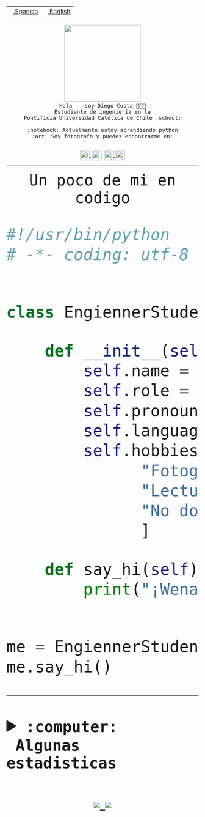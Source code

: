 <table border="0"  align="right">
 <tr><td><a href="README.md"><img src="https://upload.wikimedia.org/wikipedia/commons/thumb/8/89/Bandera_de_Espa%C3%B1a.svg/1200px-Bandera_de_Espa%C3%B1a.svg.png" height="10"> Spanish</a></td>
 <td><a href="README.en.md"><img src="https://upload.wikimedia.org/wikipedia/commons/a/a4/Flag_of_the_United_States.svg" height="10"> English</a></td></tr>
</table><br><br><br>


<p align="center">
  <img src="https://github.com/diegocostares/diegocostares/blob/main/Images/aaa2.gif?raw=true" width="200px">
  <br><samp>
    Hola <img src="https://media.giphy.com/media/hvRJCLFzcasrR4ia7z/giphy.gif" width="16px"> soy Diego Costa 👨🏻‍💻<br>
    Estudiante de ingeniería en la <br>
    Pontificia Universidad Católica de Chile :school:<br>
  <br>
    :notebook: Actualmente estoy aprendiendo python <br>
    :art: Soy fotografo y puedes encontrarme en: <br>
  <br></samp>
  
</p>

<p align="center">
   <a href="https://instagram.com/diegocosta_no" target="blank">
    <img 
    align="center" src="https://cdn.jsdelivr.net/npm/simple-icons@3.0.1/icons/instagram.svg" alt="instagram" height="25px" width="25px" />
  </a>
  <a style="border: 3px solid; color: white;"href="https://t.me/diegocosta_no" target="blank">
  <img
  align="center" alt="Telegram" width="25px" src="https://icons-for-free.com/iconfiles/png/512/Telegram-1324888767380505522.png" />
</a>
<a href="https://api.whatsapp.com/send?phone=56971897835&text=Hola!" target="blank">
  <img
  align="center" alt="wtsp" width="25px" src="https://img.icons8.com/pastel-glyph/2x/whatsapp--v2.png" />
</a>
<a href="https://www.linkedin.com/in/diego-costa-786249213/" target="blank">
  <img
  align="center" alt="wtsp" width="25px" src="https://img.icons8.com/metro/452/linkedin.png" />
</a>

  </a>
</p>

---


<p align="center"><font size="25"><samp>Un poco de mi en codigo</samp></front></p>


```python
#!/usr/bin/python
# -*- coding: utf-8 -*-


class EngiennerStudent:

    def __init__(self):
        self.name = "Diego Costa"
        self.role = "Estudiante"
        self.pronouns = "he/him"
        self.language_spoken = ["es_CL", "en_US"]
        self.hobbies = [
              "Fotografia",
              "Lectura",
              "No dormir",
              ]

    def say_hi(self):
        print("¡Wena mundo!")


me = EngiennerStudent()
me.say_hi()
```
---
<details>
  <summary><b><samp>:computer: &nbsp;Algunas estadisticas</samp></b></summary>
  <br/></p>

<!--START_SECTION:waka-->
![Code Time](http://img.shields.io/badge/Code%20Time-407%20hrs%2028%20mins-blue)

**Soy nocturno 🦉** 

```text
🌞 Mañana     5 commits      ░░░░░░░░░░░░░░░░░░░░░░░░░   2.21% 
🌆 Día        89 commits     █████████░░░░░░░░░░░░░░░░   39.38% 
🌃 Tarde      57 commits     ██████░░░░░░░░░░░░░░░░░░░   25.22% 
🌙 Noche      75 commits     ████████░░░░░░░░░░░░░░░░░   33.19%

```
📅 **Soy más productivo los Miércoles** 

```text
Lunes        18 commits     ██░░░░░░░░░░░░░░░░░░░░░░░   7.96% 
Martes       24 commits     ██░░░░░░░░░░░░░░░░░░░░░░░   10.62% 
Miércoles    86 commits     █████████░░░░░░░░░░░░░░░░   38.05% 
Jueves       23 commits     ██░░░░░░░░░░░░░░░░░░░░░░░   10.18% 
Viernes      9 commits      █░░░░░░░░░░░░░░░░░░░░░░░░   3.98% 
Sábado       25 commits     ██░░░░░░░░░░░░░░░░░░░░░░░   11.06% 
Domingo      41 commits     ████░░░░░░░░░░░░░░░░░░░░░   18.14%

```


📊 **Esta semana me dediqué a** 

```text
🐱‍💻 Proyectos: 
T1                       12 hrs 59 mins      ███████████░░░░░░░░░░░░░░   44.87% 
G74_BDD                  7 hrs 28 mins       ██████░░░░░░░░░░░░░░░░░░░   25.83% 
SHAREGO-G54              4 hrs 57 mins       ████░░░░░░░░░░░░░░░░░░░░░   17.13% 
T1-2020-2-DquezadaO      1 hr 9 mins         █░░░░░░░░░░░░░░░░░░░░░░░░   4.0% 
plantilla one page para f35 mins             ░░░░░░░░░░░░░░░░░░░░░░░░░   2.06%

```


 Last Updated on 30/04/2022 06:29:41 UTC
<!--END_SECTION:waka-->
  
  

 <p align="center"> <img src="https://github-readme-stats.vercel.app/api?username=diegocostares&show_icons=true&theme=ayu-mirage" alt="abhisheknaiidu" /></p>
 
</details>

<p align=center>
  <a href="https://github.com/diegocostares">
    <img src="https://badges.pufler.dev/visits/diegocostares/diegocostares?style=flat-square&color=black&logo=github">
  </a>
  <a href="https://github.com/diegocostares?tab=repositories">
    <img src="https://badges.pufler.dev/repos/diegocostares?style=flat-square&color=black&logo=github">
  </a>
</p>
